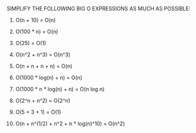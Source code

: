 SIMPLIFY THE FOLLOWING BIG O EXPRESSIONS AS MUCH AS POSSIBLE:

1. O(n + 10) = O(n)

2. O(100 * n) = O(n)

3. O(25) = O(1)

4. O(n^2 + n^3) = O(n^3)

5. O(n + n + n + n) = O(n)

6. O(1000 * log(n) + n) = O(n)

7. O(1000 * n * log(n) + n) = O(n log n)

8. O(2^n + n^2)  =  O(2^n)

9. O(5 + 3 + 1) = O(1)

10. O(n + n^(1/2) + n^2 + n * log(n)^10) = O(n^2)